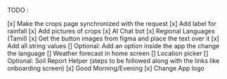 TODO :

[x] Make the crops page synchronized with the request
[x] Add label for rainfall
[x] Add pictures of crops
[x] AI Chat bot
[x] Regional Languages (Tamil)
    [x] Get the button images from figma and place the text over it
    [x] Add all string values
    [] Optional: Add an option inside the app the change the language
[] Weather forecast in home screen
[] Location picker
[] Optional: Soil Report Helper (steps to be followed along with the links like onboarding screen)
[x] Good Morning/Evening
[x] Change App logo
